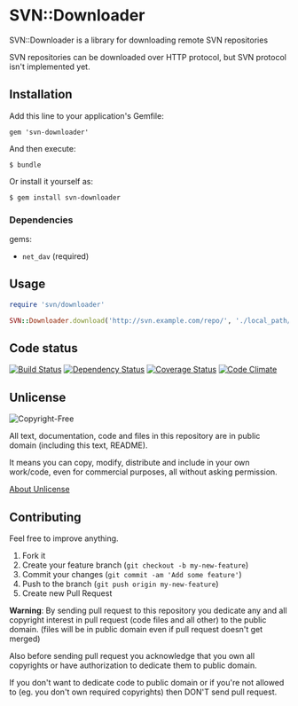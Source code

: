 # SVN::Downloader

SVN::Downloader is a library for downloading remote SVN repositories

SVN repositories can be downloaded over HTTP protocol, but SVN protocol isn't implemented yet.


## Installation

Add this line to your application's Gemfile:

    gem 'svn-downloader'

And then execute:

    $ bundle

Or install it yourself as:

    $ gem install svn-downloader

### Dependencies

gems:

* `net_dav` (required)


## Usage

```ruby
require 'svn/downloader'

SVN::Downloader.download('http://svn.example.com/repo/', './local_path/')
```


## Code status

[![Build Status](https://travis-ci.org/davispuh/svn-downloader.png?branch=master)](https://travis-ci.org/davispuh/svn-downloader)
[![Dependency Status](https://gemnasium.com/davispuh/svn-downloader.png)](https://gemnasium.com/davispuh/svn-downloader)
[![Coverage Status](https://coveralls.io/repos/davispuh/svn-downloader/badge.png)](https://coveralls.io/r/davispuh/svn-downloader)
[![Code Climate](https://codeclimate.com/github/davispuh/svn-downloader.png)](https://codeclimate.com/github/davispuh/svn-downloader)

## Unlicense

![Copyright-Free](http://unlicense.org/pd-icon.png)

All text, documentation, code and files in this repository are in public domain (including this text, README).

It means you can copy, modify, distribute and include in your own work/code, even for commercial purposes, all without asking permission.

[About Unlicense](http://unlicense.org/)
 
## Contributing

Feel free to improve anything.

1. Fork it
2. Create your feature branch (`git checkout -b my-new-feature`)
3. Commit your changes (`git commit -am 'Add some feature'`)
4. Push to the branch (`git push origin my-new-feature`)
5. Create new Pull Request


**Warning**: By sending pull request to this repository you dedicate any and all copyright interest in pull request (code files and all other) to the public domain. (files will be in public domain even if pull request doesn't get merged)

Also before sending pull request you acknowledge that you own all copyrights or have authorization to dedicate them to public domain.

If you don't want to dedicate code to public domain or if you're not allowed to (eg. you don't own required copyrights) then DON'T send pull request.
